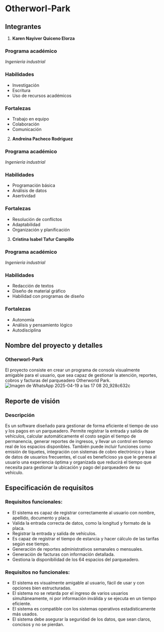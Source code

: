 # Otherworl-Park 

## Integrantes 

1. **Karen Nayiver Quiceno Elorza** 
### Programa académico 
*Ingeniería industrial*
### Habilidades 
* Investigación 
* Escritura
* Uso de recursos académicos 
### Fortalezas 
* Trabajo en equipo 
* Colaboración 
* Comunicación
  
2. **Andreina Pacheco Rodriguez**
### Programa académico
*Ingeniería industrial*
### Habilidades
* Programación básica
* Análisis de datos
* Asertividad
### Fortalezas
* Resolución de conflictos
* Adaptabilidad
* Organización y planificación

3. **Cristina Isabel Tafur Campillo**
### Programa académico
*Ingeniería industrial*
### Habilidades
* Redacción de textos
* Diseño de material gráfico
* Habilidad con programas de diseño
### Fortalezas
* Autonomía
* Análisis y pensamiento lógico
* Autodisciplina

## Nombre del proyecto y detalles
### Otherworl-Park
El proyecto consiste en crear un programa de consola visualmente amigable para el usuario, que sea capaz de gestionar la atención, reportes, cobros y facturas del parqueadero Otherworld Park.
![Imagen de WhatsApp 2025-04-19 a las 17 08 20_928c632c](https://github.com/user-attachments/assets/791b0c1c-e445-42d1-b61b-38ba50e7f871)

## Reporte de visión
### Descripción 
Es un software diseñado para gestionar de forma eficiente el tiempo de uso y los pagos en un parqueadero. Permite registrar la entrada y salida de vehículos, calcular automáticamente el costo según el tiempo de permanencia, generar reportes de ingresos, y llevar un control en tiempo real de los espacios disponibles. También puede incluir funciones como emisión de tiquetes, integración con sistemas de cobro electrónico y base de datos de usuarios frecuentes, el cual es beneficioso ya que le genera al usuario una experiencia óptima y organizada que reducirá el tiempo que necesita para gestionar la ubicación y pago del parqueadero de su vehículo.

## Especificación de requisitos
### Requisitos funcionales:
* El sistema es capaz de registrar correctamente al usuario con nombre, apellido, documento y placa.
* Valida la entrada correcta de datos, como la longitud y formato de la placa.
* Registrar la entrada y salida de vehículos.
* Es capaz de registrar el tiempo de estancia y hacer cálculo de las tarifas según ese tiempo.
* Generación de reportes administrativos semanales o mensuales.
* Generación de facturas con información detallada.
* Gestiona la disponibilidad de los 64 espacios del parqueadero.

### Requisitos no funcionales:
* El sistema es visualmente amigable al usuario, fácil de usar y con opciones bien estructuradas.
* El sistema no se retarda por el ingreso de varios usuarios simultáneamente, ni por información inválida y se ejecuta en un tiempo eficiente.
* El sistema es compatible con los sistemas operativos estadísticamente más usados.
* El sistema debe asegurar la seguridad de los datos, que sean claros, concisos y no se pierdan.



